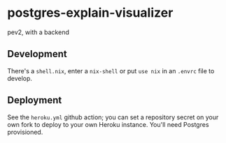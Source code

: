# postgres-explain-visualizer

pev2, with a backend

## Development

There's a `shell.nix`, enter a `nix-shell` or put `use nix` in an `.envrc` file to develop.

## Deployment

See the `heroku.yml` github action; you can set a repository secret on your own fork to deploy to your own Heroku instance. You'll need Postgres provisioned.
